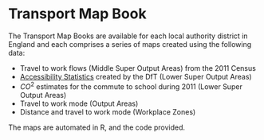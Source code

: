 Transport Map Book
==================

The Transport Map Books are available for each local authority district in England and each comprises a series of maps created using the following data:

* Travel to work flows (Middle Super Output Areas) from the 2011 Census
* [Accessibility Statistics](http://www.dft.gov.uk/statistics/series/accessibility/) created by the DfT (Lower Super Output Areas)
* $CO^2$ estimates for the commute to school during 2011 (Lower Super Output Areas)
* Travel to work mode (Output Areas)
* Distance and travel to work mode (Workplace Zones)

The maps are automated in R, and the code provided.

